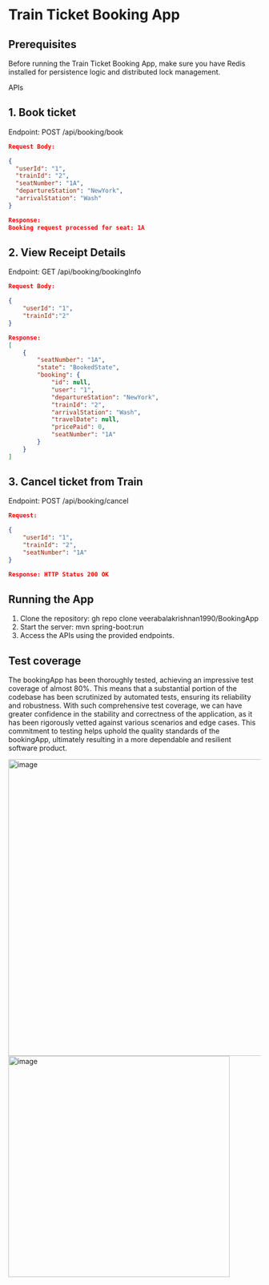 # Train Ticket Booking App

## Prerequisites
Before running the Train Ticket Booking App, make sure you have Redis installed for persistence logic and distributed lock management.

APIs
## 1. Book ticket
  Endpoint: POST /api/booking/book

```json
Request Body:

{
  "userId": "1",
  "trainId": "2",
  "seatNumber": "1A",
  "departureStation": "NewYork",
  "arrivalStation": "Wash"
}

Response:
Booking request processed for seat: 1A
```

## 2. View Receipt Details
Endpoint: GET /api/booking/bookingInfo

```json
Request Body:

{
    "userId": "1",
    "trainId":"2"
}

Response:
[
    {
        "seatNumber": "1A",
        "state": "BookedState",
        "booking": {
            "id": null,
            "user": "1",
            "departureStation": "NewYork",
            "trainId": "2",
            "arrivalStation": "Wash",
            "travelDate": null,
            "pricePaid": 0,
            "seatNumber": "1A"
        }
    }
]
```

## 3. Cancel ticket from Train
Endpoint: POST /api/booking/cancel

```json
Request:

{
    "userId": "1",
    "trainId": "2",
    "seatNumber": "1A"
}

Response: HTTP Status 200 OK
```

## Running the App
1. Clone the repository: gh repo clone veerabalakrishnan1990/BookingApp
2. Start the server: mvn spring-boot:run
3. Access the APIs using the provided endpoints.

## Test coverage
The bookingApp has been thoroughly tested, achieving an impressive test coverage of almost 80%. This means that a substantial portion of the codebase has been scrutinized by automated tests, ensuring its reliability and robustness. With such comprehensive test coverage, we can have greater confidence in the stability and correctness of the application, as it has been rigorously vetted against various scenarios and edge cases. This commitment to testing helps uphold the quality standards of the bookingApp, ultimately resulting in a more dependable and resilient software product.

<img width="593" alt="image" src="https://github.com/veerabalakrishnan1990/BookingApp/assets/131878410/00c3e117-c674-4f3b-af66-5f3d598e0d70">

<img width="442" alt="image" src="https://github.com/veerabalakrishnan1990/BookingApp/assets/131878410/5eb8cacc-32b0-43e7-bdad-0897cc910f43">

